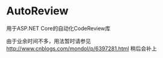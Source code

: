 # AutoReview
用于ASP.NET Core的自动化CodeReview库

由于业余时间不多，用法暂时请参见 http://www.cnblogs.com/mondol/p/6397281.html 稍后会补上
